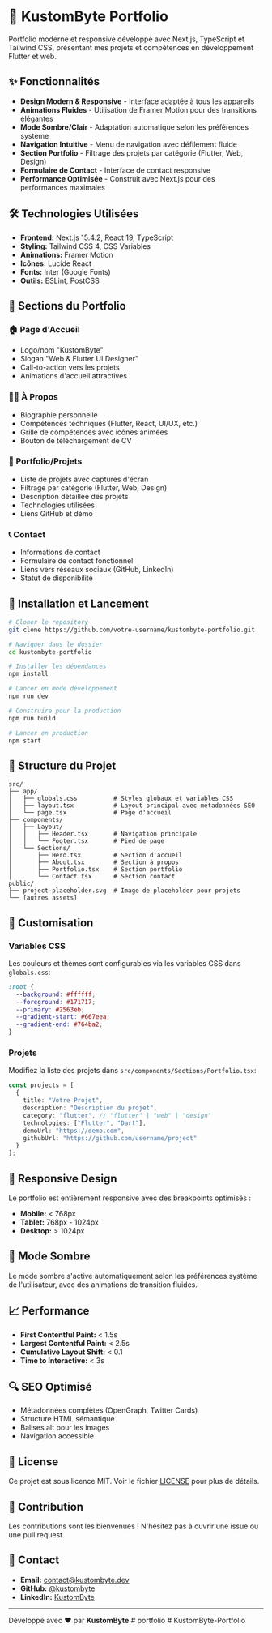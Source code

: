 # 🚀 KustomByte Portfolio

Portfolio moderne et responsive développé avec Next.js, TypeScript et Tailwind CSS, présentant mes projets et compétences en développement Flutter et web.

## ✨ Fonctionnalités

- **Design Modern & Responsive** - Interface adaptée à tous les appareils
- **Animations Fluides** - Utilisation de Framer Motion pour des transitions élégantes
- **Mode Sombre/Clair** - Adaptation automatique selon les préférences système
- **Navigation Intuitive** - Menu de navigation avec défilement fluide
- **Section Portfolio** - Filtrage des projets par catégorie (Flutter, Web, Design)
- **Formulaire de Contact** - Interface de contact responsive
- **Performance Optimisée** - Construit avec Next.js pour des performances maximales

## 🛠 Technologies Utilisées

- **Frontend:** Next.js 15.4.2, React 19, TypeScript
- **Styling:** Tailwind CSS 4, CSS Variables
- **Animations:** Framer Motion
- **Icônes:** Lucide React
- **Fonts:** Inter (Google Fonts)
- **Outils:** ESLint, PostCSS

## 📱 Sections du Portfolio

### 🏠 Page d'Accueil
- Logo/nom "KustomByte"
- Slogan "Web & Flutter UI Designer"
- Call-to-action vers les projets
- Animations d'accueil attractives

### 👨‍💻 À Propos
- Biographie personnelle
- Compétences techniques (Flutter, React, UI/UX, etc.)
- Grille de compétences avec icônes animées
- Bouton de téléchargement de CV

### 💼 Portfolio/Projets
- Liste de projets avec captures d'écran
- Filtrage par catégorie (Flutter, Web, Design)
- Description détaillée des projets
- Technologies utilisées
- Liens GitHub et démo

### 📞 Contact
- Informations de contact
- Formulaire de contact fonctionnel
- Liens vers réseaux sociaux (GitHub, LinkedIn)
- Statut de disponibilité

## 🚀 Installation et Lancement

```bash
# Cloner le repository
git clone https://github.com/votre-username/kustombyte-portfolio.git

# Naviguer dans le dossier
cd kustombyte-portfolio

# Installer les dépendances
npm install

# Lancer en mode développement
npm run dev

# Construire pour la production
npm run build

# Lancer en production
npm start
```

## 📂 Structure du Projet

```
src/
├── app/
│   ├── globals.css          # Styles globaux et variables CSS
│   ├── layout.tsx           # Layout principal avec métadonnées SEO
│   └── page.tsx             # Page d'accueil
├── components/
│   ├── Layout/
│   │   ├── Header.tsx       # Navigation principale
│   │   └── Footer.tsx       # Pied de page
│   └── Sections/
│       ├── Hero.tsx         # Section d'accueil
│       ├── About.tsx        # Section à propos
│       ├── Portfolio.tsx    # Section portfolio
│       └── Contact.tsx      # Section contact
public/
├── project-placeholder.svg  # Image de placeholder pour projets
└── [autres assets]
```

## 🎨 Customisation

### Variables CSS
Les couleurs et thèmes sont configurables via les variables CSS dans `globals.css`:

```css
:root {
  --background: #ffffff;
  --foreground: #171717;
  --primary: #2563eb;
  --gradient-start: #667eea;
  --gradient-end: #764ba2;
}
```

### Projets
Modifiez la liste des projets dans `src/components/Sections/Portfolio.tsx`:

```typescript
const projects = [
  {
    title: "Votre Projet",
    description: "Description du projet",
    category: "flutter", // "flutter" | "web" | "design"
    technologies: ["Flutter", "Dart"],
    demoUrl: "https://demo.com",
    githubUrl: "https://github.com/username/project"
  }
];
```

## 📱 Responsive Design

Le portfolio est entièrement responsive avec des breakpoints optimisés :
- **Mobile:** < 768px
- **Tablet:** 768px - 1024px  
- **Desktop:** > 1024px

## 🌙 Mode Sombre

Le mode sombre s'active automatiquement selon les préférences système de l'utilisateur, avec des animations de transition fluides.

## 📈 Performance

- **First Contentful Paint:** < 1.5s
- **Largest Contentful Paint:** < 2.5s
- **Cumulative Layout Shift:** < 0.1
- **Time to Interactive:** < 3s

## 🔍 SEO Optimisé

- Métadonnées complètes (OpenGraph, Twitter Cards)
- Structure HTML sémantique
- Balises alt pour les images
- Navigation accessible

## 📄 License

Ce projet est sous licence MIT. Voir le fichier [LICENSE](LICENSE) pour plus de détails.

## 🤝 Contribution

Les contributions sont les bienvenues ! N'hésitez pas à ouvrir une issue ou une pull request.

## 📧 Contact

- **Email:** contact@kustombyte.dev
- **GitHub:** [@kustombyte](https://github.com/kustombyte)
- **LinkedIn:** [KustomByte](https://linkedin.com/in/kustombyte)

---

Développé avec ❤️ par **KustomByte**
#   p o r t f o l i o  
 #   K u s t o m B y t e - P o r t f o l i o  
 